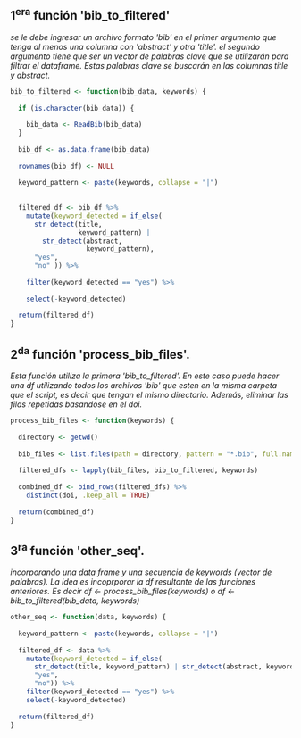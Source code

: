 ## 1<sup>era</sup> función 'bib_to_filtered'
_se le debe ingresar un archivo formato 'bib' en el primer argumento que tenga al menos una columna con 'abstract' y otra 'title'. el segundo argumento tiene que ser un vector de palabras clave que se utilizarán para filtrar el dataframe. Estas palabras clave se buscarán en las columnas title y abstract._

```r
bib_to_filtered <- function(bib_data, keywords) {
  
  if (is.character(bib_data)) {
    
    bib_data <- ReadBib(bib_data)
  }
  
  bib_df <- as.data.frame(bib_data)
  
  rownames(bib_df) <- NULL
  
  keyword_pattern <- paste(keywords, collapse = "|")
  
  
  filtered_df <- bib_df %>%
    mutate(keyword_detected = if_else(
      str_detect(title,
                 keyword_pattern) |
        str_detect(abstract, 
                   keyword_pattern),
      "yes",
      "no" )) %>%
    
    filter(keyword_detected == "yes") %>%
    
    select(-keyword_detected)
  
  return(filtered_df)
}
```

## 2<sup>da</sup> función 'process_bib_files'.
_Esta función utiliza la primera 'bib_to_filtered'. En este caso puede hacer una df utilizando todos los archivos 'bib' que esten en la misma carpeta que el script, es decir que tengan el mismo directorio. Además, eliminar las filas repetidas basandose en el doi._

```r
process_bib_files <- function(keywords) {
  
  directory <- getwd()
  
  bib_files <- list.files(path = directory, pattern = "*.bib", full.names = TRUE)
  
  filtered_dfs <- lapply(bib_files, bib_to_filtered, keywords)
 
  combined_df <- bind_rows(filtered_dfs) %>%
    distinct(doi, .keep_all = TRUE)
  
  return(combined_df)
}
```

## 3<sup>ra</sup> función 'other_seq'.
_incorporando una data frame y una secuencia de keywords (vector de palabras). La idea es incoprporar la df resultante de las funciones anteriores. Es decir df <- process_bib_files(keywords) o df <- bib_to_filtered(bib_data, keywords)_
```r
other_seq <- function(data, keywords) {
  
  keyword_pattern <- paste(keywords, collapse = "|")
  
  filtered_df <- data %>%
    mutate(keyword_detected = if_else(
      str_detect(title, keyword_pattern) | str_detect(abstract, keyword_pattern),
      "yes",
      "no")) %>%
    filter(keyword_detected == "yes") %>%
    select(-keyword_detected)
  
  return(filtered_df)
}
```
